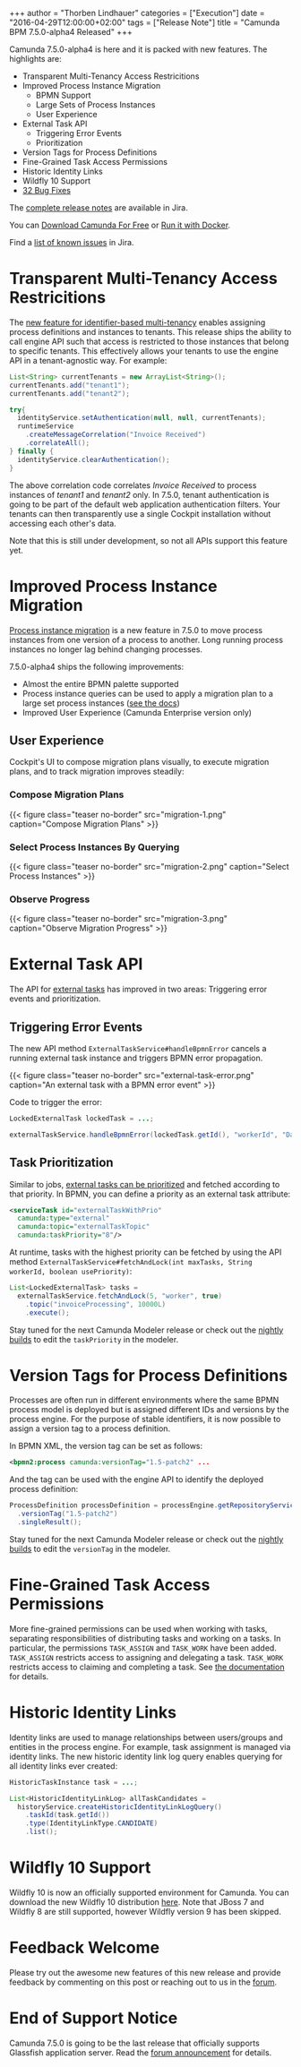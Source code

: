 +++
author = "Thorben Lindhauer"
categories = ["Execution"]
date = "2016-04-29T12:00:00+02:00"
tags = ["Release Note"]
title = "Camunda BPM 7.5.0-alpha4 Released"
+++

Camunda 7.5.0-alpha4 is here and it is packed with new features. The highlights are:

* Transparent Multi-Tenancy Access Restricitions
* Improved Process Instance Migration
  * BPMN Support
  * Large Sets of Process Instances
  * User Experience
* External Task API
  * Triggering Error Events
  * Prioritization
* Version Tags for Process Definitions
* Fine-Grained Task Access Permissions
* Historic Identity Links
* Wildfly 10 Support
* [32 Bug Fixes](https://app.camunda.com/jira/issues/?jql=issuetype%20%3D%20%22Bug%20Report%22%20AND%20fixVersion%20%3D%207.5.0-alpha4)

The [complete release notes](https://app.camunda.com/jira/secure/ReleaseNote.jspa?projectId=10230&version=14593) are available in Jira.

You can [Download Camunda For Free](https://camunda.org/download/)
or [Run it with Docker](https://hub.docker.com/r/camunda/camunda-bpm-platform/).

Find a [list of known issues](https://app.camunda.com/jira/issues/?jql=project%20%3D%20%22camunda%20BPM%22%20and%20affectedVersion%20%3D%207.5.0-alpha4) in Jira.

<!--more-->

# Transparent Multi-Tenancy Access Restricitions

The [new feature for identifier-based multi-tenancy](http://docs.camunda.org/manual/latest/user-guide/process-engine/multi-tenancy/#one-process-engine-with-tenant-identifiers)
enables assigning process definitions and instances to tenants. This release ships the ability to call engine API such that
access is restricted to those instances that belong to specific tenants. This effectively allows your tenants
to use the engine API in a tenant-agnostic way. For example:

```java
List<String> currentTenants = new ArrayList<String>();
currentTenants.add("tenant1");
currentTenants.add("tenant2");

try{
  identityService.setAuthentication(null, null, currentTenants);
  runtimeService
    .createMessageCorrelation("Invoice Received")
    .correlateAll();
} finally {
  identityService.clearAuthentication();
}
```

The above correlation code correlates *Invoice Received* to process instances of *tenant1* and *tenant2* only. In 7.5.0, tenant authentication is going to be part
of the default web application authentication filters. Your tenants can then transparently use a single Cockpit installation without accessing each other's data.

Note that this is still under development, so not all APIs support this feature yet.

# Improved Process Instance Migration

[Process instance migration](https://docs.camunda.org/manual/latest/user-guide/process-engine/process-instance-migration/) is a new feature in 7.5.0
to move process instances from one version of a process to another. Long running process instances no longer lag behind changing processes.

7.5.0-alpha4 ships the following improvements:

* Almost the entire BPMN palette supported
* Process instance queries can be used to apply a migration plan to a large set process instances ([see the docs](https://docs.camunda.org/manual/latest/user-guide/process-engine/process-instance-migration/#selecting-process-instances-to-migrate))
* Improved User Experience (Camunda Enterprise version only)

## User Experience

Cockpit's UI to compose migration plans visually, to execute migration plans, and to track migration improves steadily:

### Compose Migration Plans

{{< figure class="teaser no-border" src="migration-1.png" caption="Compose Migration Plans" >}}

### Select Process Instances By Querying

{{< figure class="teaser no-border" src="migration-2.png" caption="Select Process Instances" >}}

### Observe Progress

{{< figure class="teaser no-border" src="migration-3.png" caption="Observe Migration Progress" >}}


# External Task API

The API for [external tasks](https://docs.camunda.org/manual/latest/user-guide/process-engine/external-tasks/) has improved in two areas:
Triggering error events and prioritization.

## Triggering Error Events

The new API method `ExternalTaskService#handleBpmnError` cancels a running external task instance and triggers BPMN error propagation.

{{< figure class="teaser no-border" src="external-task-error.png" caption="An external task with a BPMN error event" >}}

Code to trigger the error:

```java
LockedExternalTask lockedTask = ...;

externalTaskService.handleBpmnError(lockedTask.getId(), "workerId", "Data Inconsistent");
```


## Task Prioritization

Similar to jobs, [external tasks can be prioritized](https://docs.camunda.org/manual/latest/user-guide/process-engine/external-tasks/#specify-external-task-priorities)
and fetched according to that priority. In BPMN, you can define a priority as an external task attribute:

```xml
<serviceTask id="externalTaskWithPrio"
  camunda:type="external"
  camunda:topic="externalTaskTopic"
  camunda:taskPriority="8"/>
```

At runtime, tasks with the highest priority can be fetched by using the API method `ExternalTaskService#fetchAndLock(int maxTasks, String workerId, boolean usePriority)`:

```java
List<LockedExternalTask> tasks =
  externalTaskService.fetchAndLock(5, "worker", true)
    .topic("invoiceProcessing", 10000L)
    .execute();
```

Stay tuned for the next Camunda Modeler release or check out the [nightly builds](https://camunda.org/release/camunda-modeler/nightly/) to edit the `taskPriority` in the modeler.


# Version Tags for Process Definitions

Processes are often run in different environments where the same BPMN process model is deployed but is assigned different IDs and versions by the process engine.
For the purpose of stable identifiers, it is now possible to assign a version tag to a process definition.

In BPMN XML, the version tag can be set as follows:

```xml
<bpmn2:process camunda:versionTag="1.5-patch2" ...
```

And the tag can be used with the engine API to identify the deployed process definition:

```java
ProcessDefinition processDefinition = processEngine.getRepositoryService().createProcessDefinitionQuery()
  .versionTag("1.5-patch2")
  .singleResult();
```

Stay tuned for the next Camunda Modeler release or check out the [nightly builds](https://camunda.org/release/camunda-modeler/nightly/) to edit the `versionTag` in the modeler.


# Fine-Grained Task Access Permissions

More fine-grained permissions can be used when working with tasks, separating responsibilities of distributing tasks and working on a tasks.
In particular, the permissions `TASK_ASSIGN` and `TASK_WORK` have been added. `TASK_ASSIGN` restricts access to assigning and delegating a task.
`TASK_WORK` restricts access to claiming and completing a task. See [the documentation](https://docs.camunda.org/manual/latest/user-guide/process-engine/authorization-service/#task-permissions) for details.


# Historic Identity Links

Identity links are used to manage relationships between users/groups and entities in the process engine. For example, task assignment
is managed via identity links. The new historic identity link log query enables querying for all identity links ever created:

```java
HistoricTaskInstance task = ...;

List<HistoricIdentityLinkLog> allTaskCandidates =
  historyService.createHistoricIdentityLinkLogQuery()
    .taskId(task.getId())
    .type(IdentityLinkType.CANDIDATE)
    .list();
```


# Wildfly 10 Support

Wildfly 10 is now an officially supported environment for Camunda. You can download the new Wildfly 10 distribution [here](https://camunda.org/release/camunda-bpm/wildfly10/7.5/). Note that JBoss 7 and Wildfly 8 are still supported, however Wildfly version 9 has been skipped.


# Feedback Welcome

Please try out the awesome new features of this new release and provide feedback by commenting on this post or reaching out to us in the [forum](https://forum.camunda.org/).


# End of Support Notice

Camunda 7.5.0 is going to be the last release that officially supports Glassfish application server. Read the [forum announcement](https://forum.camunda.org/t/camunda-glassfish-end-of-support/535) for details.
